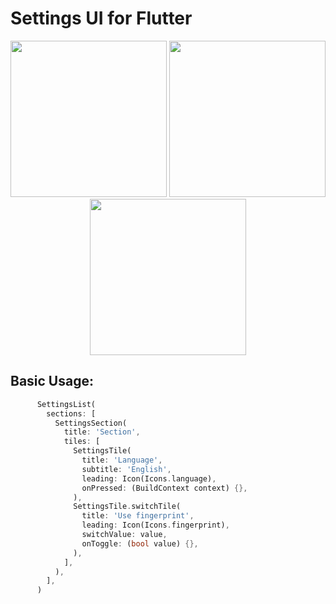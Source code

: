 # Settings UI for Flutter


<p align="center">
  <img src="https://i.imgur.com/cSWCUsd.png" height="250px">
  <img src="https://i.imgur.com/N7dSrF9.png" height="250px">
  <img src="https://i.imgur.com/4POezmu.png" height="250px">
</p>



## Basic Usage:
```dart
      SettingsList(
        sections: [
          SettingsSection(
            title: 'Section',
            tiles: [
              SettingsTile(
                title: 'Language',
                subtitle: 'English',
                leading: Icon(Icons.language),
                onPressed: (BuildContext context) {},
              ),
              SettingsTile.switchTile(
                title: 'Use fingerprint',
                leading: Icon(Icons.fingerprint),
                switchValue: value,
                onToggle: (bool value) {},
              ),
            ],
          ),
        ],
      )
```
<br>
<br>
